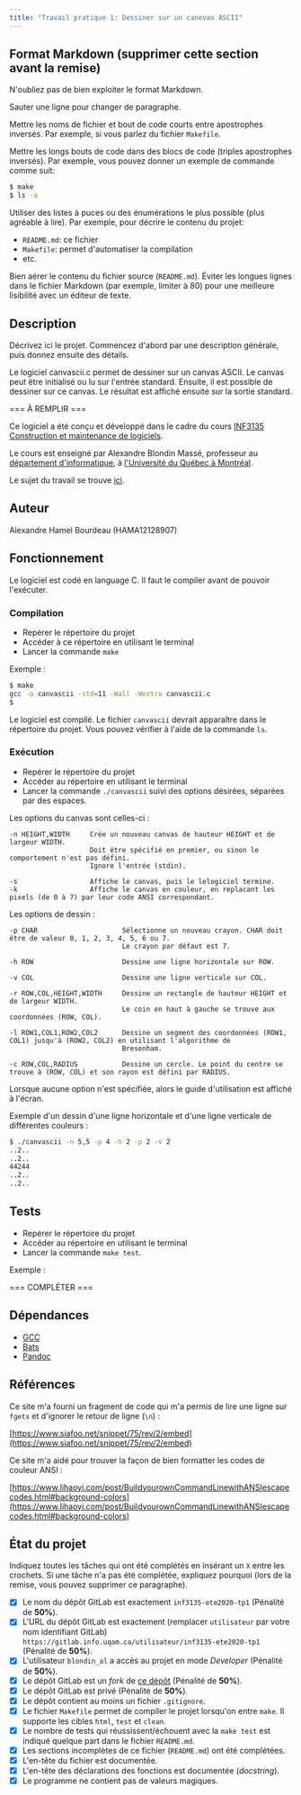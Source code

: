 ```yaml
---
title: "Travail pratique 1: Dessiner sur un canevas ASCII"
---
```


## Format Markdown (supprimer cette section avant la remise)

N'oubliez pas de bien exploiter le format Markdown.

Sauter une ligne pour changer de paragraphe.

Mettre les noms de fichier et bout de code courts entre apostrophes inversés.
Par exemple, si vous parlez du fichier `Makefile`.

Mettre les longs bouts de code dans des blocs de code (triples apostrophes
inversés). Par exemple, vous pouvez donner un exemple de commande comme suit:

```sh
$ make
$ ls -a
```

Utiliser des listes à puces ou des énumérations le plus possible (plus agréable
à lire). Par exemple, pour décrire le contenu du projet:

* `README.md`: ce fichier
* `Makefile`: permet d'automatiser la compilation
* etc.

Bien aérer le contenu du fichier source (`README.md`). Éviter les longues
lignes dans le fichier Markdown (par exemple, limiter à 80) pour une meilleure
lisibilité avec un éditeur de texte.

## Description

Décrivez ici le projet. Commencez d'abord par une description générale, puis
donnez ensuite des détails. 

Le logiciel canvascii.c permet de dessiner sur un canvas ASCII. Le canvas peut être initialisé ou lu sur l'entrée standard. Ensuite, il est possible de dessiner sur ce canvas. Le résultat est affiché ensuite sur la sortie standard.

=== À REMPLIR ===

Ce logiciel a été conçu et développé dans le cadre du cours [INF3135 Construction et maintenance de logiciels](https://etudier.uqam.ca/cours?sigle=INF3135).

Le cours est enseigné par Alexandre Blondin Massé, professeur au [département d'informatique](http://info.uqam.ca/), à [l'Université du Québec à Montréal](https://uqam.ca/).

Le sujet du travail se trouve [ici](sujet.md).

## Auteur

Alexandre Hamel Bourdeau (HAMA12128907)

## Fonctionnement

Le logiciel est codé en language C. Il faut le compiler avant de pouvoir l'exécuter.

### Compilation

* Repérer le répertoire du projet
* Accéder à ce répertoire en utilisant le terminal
* Lancer la commande `make`

Exemple :

```sh
$ make
gcc -o canvascii -std=11 -Wall -Wextra canvascii.c
$ 
```

Le logiciel est compilé. Le fichier `canvascii` devrait apparaître dans le répertoire du projet. Vous pouvez vérifier à l'aide de la commande `ls`.

### Exécution

* Repérer le répertoire du projet
* Accéder au répertoire en utilisant le terminal
* Lancer la commande `./canvascii` suivi des options désirées, séparées par des espaces.

Les options du canvas sont celles-ci :

```text
-n HEIGHT,WIDTH     Crée un nouveau canvas de hauteur HEIGHT et de largeur WIDTH.
                    Doit être spécifié en premier, ou sinon le comportement n'est pas défini.
                    Ignore l'entrée (stdin).

-s                  Affiche le canvas, puis le lelogiciel termine.
-k                  Affiche le canvas en couleur, en replacant les pixels (de 0 à 7) par leur code ANSI correspondant.
```

Les options de dessin :
```text
-p CHAR                     Sélectionne un nouveau crayon. CHAR doit être de valeur 0, 1, 2, 3, 4, 5, 6 ou 7.
                            Le crayon par défaut est 7.

-h ROW                      Dessine une ligne horizontale sur ROW.

-v COL                      Dessine une ligne verticale sur COL.

-r ROW,COL,HEIGHT,WIDTH     Dessine un rectangle de hauteur HEIGHT et de largeur WIDTH.
                            Le coin en haut à gauche se trouve aux coordonnées (ROW, COL).
                            
-l ROW1,COL1,ROW2,COL2      Dessine un segment des coordonnées (ROW1, COL1) jusqu'à (ROW2, COL2) en utilisant l'algorithme de 
                            Bresenham.
                            
-c ROW,COL,RADIUS           Dessine un cercle. Le point du centre se trouve à (ROW, COL) et son rayon est défini par RADIUS.          
```
Lorsque aucune option n'est spécifiée, alors le guide d'utilisation est affiché à l'écran.

Exemple d'un dessin d'une ligne horizontale et d'une ligne verticale de différentes couleurs :

```sh
$ ./canvascii -n 5,5 -p 4 -h 2 -p 2 -v 2
..2..
..2..
44244
..2..
..2..
```

## Tests

* Repérer le répertoire du projet
* Accéder au répertoire en utilisant le terminal
* Lancer la commande `make test`.

Exemple :

=== COMPLÉTER ===

## Dépendances

* [GCC](https://gcc.gnu.org/)
* [Bats](https://github.com/bats-core/bats-core)
* [Pandoc](https://pandoc.org/)

## Références

Ce site m'a fourni un fragment de code qui m'a permis de lire une ligne sur `fgets` et d'ignorer le retour de ligne (`\n`) :

[https://www.siafoo.net/snippet/75/rev/2/embed](https://www.siafoo.net/snippet/75/rev/2/embed)

Ce site m'a aidé pour trouver la façon de bien formatter les codes de couleur ANSI :

[https://www.lihaoyi.com/post/BuildyourownCommandLinewithANSIescapecodes.html#background-colors](https://www.lihaoyi.com/post/BuildyourownCommandLinewithANSIescapecodes.html#background-colors)

## État du projet

Indiquez toutes les tâches qui ont été complétés en insérant un `X` entre les
crochets. Si une tâche n'a pas été complétée, expliquez pourquoi (lors de la
remise, vous pouvez supprimer ce paragraphe).

* [x] Le nom du dépôt GitLab est exactement `inf3135-ete2020-tp1` (Pénalité de
  **50%**).
* [x] L'URL du dépôt GitLab est exactement (remplacer `utilisateur` par votre
  nom identifiant GitLab) `https://gitlab.info.uqam.ca/utilisateur/inf3135-ete2020-tp1`
  (Pénalité de **50%**).
* [x] L'utilisateur `blondin_al` a accès au projet en mode *Developer*
  (Pénalité de **50%**).
* [x] Le dépôt GitLab est un *fork* de [ce
  dépôt](https://gitlab.info.uqam.ca/inf3135-ete2020/inf3135-ete2020-tp1)
  (Pénalité de **50%**).
* [x] Le dépôt GitLab est privé (Pénalité de **50%**).
* [x] Le dépôt contient au moins un fichier `.gitignore`.
* [x] Le fichier `Makefile` permet de compiler le projet lorsqu'on entre
  `make`. Il supporte les cibles `html`, `test` et `clean`.
* [x] Le nombre de tests qui réussissent/échouent avec la `make test` est
  indiqué quelque part dans le fichier `README.md`.
* [x] Les sections incomplètes de ce fichier (`README.md`) ont été complétées.
* [x] L'en-tête du fichier est documentée.
* [x] L'en-tête des déclarations des fonctions est documentée (*docstring*).
* [x] Le programme ne contient pas de valeurs magiques.
